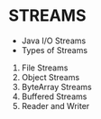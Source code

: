 # STREAMS
- Java I/O Streams
- Types of Streams
1. File Streams
2. Object Streams
3. ByteArray Streams
4. Buffered Streams
5. Reader and Writer